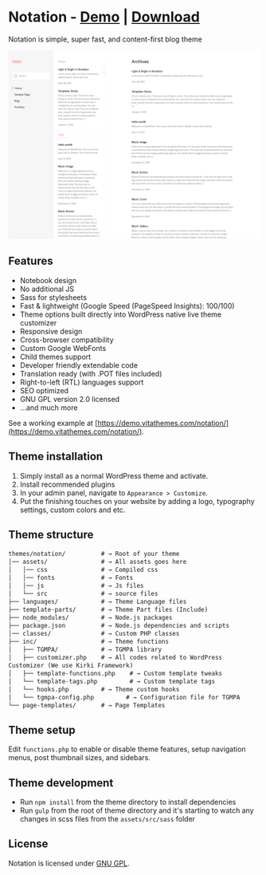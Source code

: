 # Notation - [Demo](https://demo.vitathemes.com/notation/) | [Download](https://wordpress.org/themes/notation/)
Notation is simple, super fast, and content-first blog theme

![Home Page](screenshot.png)

## Features
* Notebook design
* No additional JS
* Sass for stylesheets
* Fast & lightweight (Google Speed (PageSpeed Insights): 100/100)
* Theme options built directly into WordPress native live theme customizer
* Responsive design
* Cross-browser compatibility
* Custom Google WebFonts
* Child themes support
* Developer friendly extendable code
* Translation ready (with .POT files included)
* Right-to-left (RTL) languages support
* SEO optimized
* GNU GPL version 2.0 licensed
* …and much more

See a working example at [https://demo.vitathemes.com/notation/](https://demo.vitathemes.com/notation/).

## Theme installation

1. Simply install as a normal WordPress theme and activate.
2. Install recommended plugins
3. In your admin panel, navigate to `Appearance > Customize`.
4. Put the finishing touches on your website by adding a logo, typography settings, custom colors and etc.

## Theme structure

```shell
themes/notation/          # → Root of your theme
│── assets/               # → All assets goes here
│   │── css               # → Compiled css
│   │── fonts             # → Fonts
│   │── js                # → Js files
│   └── src               # → source files
├── languages/            # → Theme Language files
├── template-parts/       # → Theme Part files (Include)
├── node_modules/         # → Node.js packages
├── package.json          # → Node.js dependencies and scripts
│── classes/              # → Custom PHP classes
├── inc/                  # → Theme functions
│   ├── TGMPA/            # → TGMPA library
│   ├── customizer.php    # → All codes related to WordPress Customizer (We use Kirki Framework)
│   ├── template-functions.php    # → Custom template tweaks
│   └── template-tags.php         # → Custom template tags
│   └── hooks.php         # → Theme custom hooks
│   └── tgmpa-config.php         # → Configuration file for TGMPA
└── page-templates/       # → Page Templates
```

## Theme setup

Edit `functions.php` to enable or disable theme features, setup navigation menus, post thumbnail sizes, and sidebars.

## Theme development

* Run `npm install` from the theme directory to install dependencies
* Run `gulp` from the root of theme directory and it's starting to watch any changes in scss files from the `assets/src/sass` folder

## License

Notation is licensed under [GNU GPL](LICENSE).
